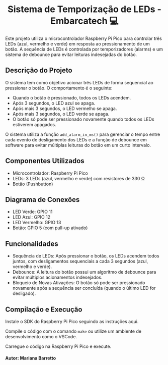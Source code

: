 <h1 align="center">Sistema de Temporização de LEDs - Embarcatech 💻</h1>

<p>Este projeto utiliza o microcontrolador Raspberry Pi Pico para controlar três LEDs (azul, vermelho e verde) em resposta ao pressionamento de um botão. A sequência de LEDs é controlada por temporizadores (alarms) e um sistema de debounce para evitar leituras indesejadas do botão.</p>

<h2>Descrição do Projeto</h2>
<p>O sistema tem como objetivo acionar três LEDs de forma sequencial ao pressionar o botão. O comportamento é o seguinte:</p>
<ul>
    <li>Quando o botão é pressionado, todos os LEDs acendem.</li>
    <li>Após 3 segundos, o LED azul se apaga.</li>
    <li>Após mais 3 segundos, o LED vermelho se apaga.</li>
    <li>Após mais 3 segundos, o LED verde se apaga.</li>
    <li>O botão só pode ser pressionado novamente quando todos os LEDs estiverem apagados.</li>
</ul>
<p>O sistema utiliza a função <code>add_alarm_in_ms()</code> para gerenciar o tempo entre cada evento de desligamento dos LEDs e a função de debounce em software para evitar múltiplas leituras do botão em um curto intervalo.</p>

<h2>Componentes Utilizados</h2>
<ul>
    <li>Microcontrolador: Raspberry Pi Pico</li>
    <li>LEDs: 3 LEDs (azul, vermelho e verde) com resistores de 330 Ω</li>
    <li>Botão (Pushbutton)</li>
</ul>

<h2>Diagrama de Conexões</h2>
<ul>
    <li>LED Verde: GPIO 11</li>
    <li>LED Azul: GPIO 12</li>
    <li>LED Vermelho: GPIO 13</li>
    <li>Botão: GPIO 5 (com pull-up ativado)</li>
</ul>

<h2>Funcionalidades</h2>
<ul>
    <li>Sequência de LEDs: Após pressionar o botão, os LEDs acendem todos juntos, com desligamentos sequenciais a cada 3 segundos (azul, vermelho e verde).</li>
    <li>Debounce: A leitura do botão possui um algoritmo de debounce para evitar múltiplos acionamentos indesejados.</li>
    <li>Bloqueio de Novas Ativações: O botão só pode ser pressionado novamente após a sequência ser concluída (quando o último LED for desligado).</li>
</ul>

<h2>Compilação e Execução</h2>
<p>Instale o SDK do Raspberry Pi Pico seguindo as instruções aqui.</p>
<p>Compile o código com o comando <code>make</code> ou utilize um ambiente de desenvolvimento como o VSCode.</p>
<p>Carregue o código na Raspberry Pi Pico e execute.</p>

<h4>Autor: <strong>Mariana Barretto</strong></h4>